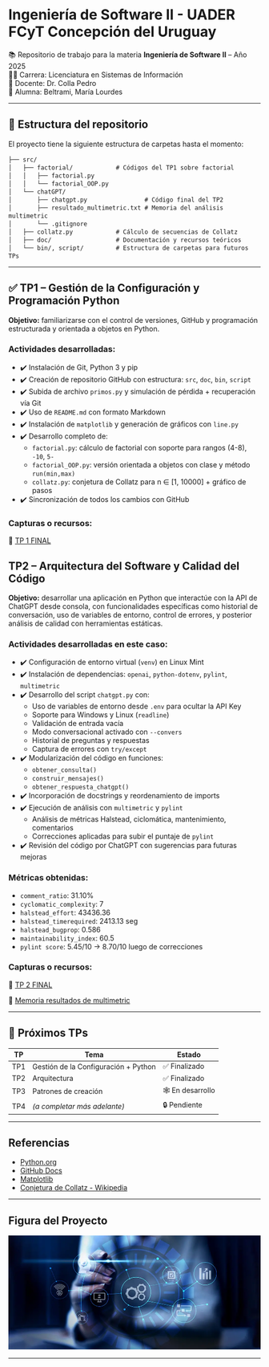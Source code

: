 # Ingeniería de Software II - UADER FCyT Concepción del Uruguay

📚 Repositorio de trabajo para la materia **Ingeniería de Software II** – Año 2025  
👩‍💻 Carrera: Licenciatura en Sistemas de Información  
📁 Docente: Dr. Colla Pedro  
📌 Alumna: Beltrami, María Lourdes

---

## 📂 Estructura del repositorio

El proyecto tiene la siguiente estructura de carpetas hasta el momento:

```
├── src/
│   ├── factorial/            # Códigos del TP1 sobre factorial
│   │   ├── factorial.py
│   │   └── factorial_OOP.py
│   └── chatGPT/
│       ├── chatgpt.py                # Código final del TP2
│       ├── resultado_multimetric.txt # Memoria del análisis multimetric        
│       └── .gitignore
│   ├── collatz.py            # Cálculo de secuencias de Collatz
│   ├── doc/                  # Documentación y recursos teóricos
│   └── bin/, script/         # Estructura de carpetas para futuros TPs
```

---

## ✅ TP1 – Gestión de la Configuración y Programación Python

**Objetivo:** familiarizarse con el control de versiones, GitHub y programación estructurada y orientada a objetos en Python.

### Actividades desarrolladas:

- ✔️ Instalación de Git, Python 3 y pip
- ✔️ Creación de repositorio GitHub con estructura: `src`, `doc`, `bin`, `script`
- ✔️ Subida de archivo `primos.py` y simulación de pérdida + recuperación vía Git
- ✔️ Uso de `README.md` con formato Markdown
- ✔️ Instalación de `matplotlib` y generación de gráficos con `line.py`
- ✔️ Desarrollo completo de:
  - `factorial.py`: cálculo de factorial con soporte para rangos (4-8), `-10`, `5-`
  - `factorial_OOP.py`: versión orientada a objetos con clase y método `run(min,max)`
  - `collatz.py`: conjetura de Collatz para n ∈ [1, 10000] + gráfico de pasos
- ✔️ Sincronización de todos los cambios con GitHub

### Capturas o recursos:

📝 [TP 1 FINAL](https://docs.google.com/document/d/1Dzc15F1y19sDcs5hDmzbuyzJrYl2byIaSQNTp71mulw/edit?usp=sharing)

## TP2 – Arquitectura del Software y Calidad del Código

**Objetivo:** desarrollar una aplicación en Python que interactúe con la API de ChatGPT desde consola, con funcionalidades específicas como historial de conversación, uso de variables de entorno, control de errores, y posterior análisis de calidad con herramientas estáticas.

### Actividades desarrolladas en este caso:

- ✔️ Configuración de entorno virtual (`venv`) en Linux Mint
- ✔️ Instalación de dependencias: `openai`, `python-dotenv`, `pylint`, `multimetric`
- ✔️ Desarrollo del script `chatgpt.py` con:
  - Uso de variables de entorno desde `.env` para ocultar la API Key
  - Soporte para Windows y Linux (`readline`)
  - Validación de entrada vacía
  - Modo conversacional activado con `--convers`
  - Historial de preguntas y respuestas
  - Captura de errores con `try/except`
- ✔️ Modularización del código en funciones:
  - `obtener_consulta()`
  - `construir_mensajes()`
  - `obtener_respuesta_chatgpt()`
- ✔️ Incorporación de docstrings y reordenamiento de imports
- ✔️ Ejecución de análisis con `multimetric` y `pylint`
  - Análisis de métricas Halstead, ciclomática, mantenimiento, comentarios
  - Correcciones aplicadas para subir el puntaje de `pylint`
- ✔️ Revisión del código por ChatGPT con sugerencias para futuras mejoras

### Métricas obtenidas:

- `comment_ratio`: 31.10%
- `cyclomatic_complexity`: 7
- `halstead_effort`: 43436.36
- `halstead_timerequired`: 2413.13 seg
- `halstead_bugprop`: 0.586
- `maintainability_index`: 60.5
- `pylint score`: 5.45/10 → 8.70/10 luego de correcciones

### Capturas o recursos:

📝 [TP 2 FINAL](https://docs.google.com/document/d/1i1W88IJGQceqJWMwR5wzTOzjfpeBcEXOvT0Q40yctd4/edit?usp=sharing)

📝 [Memoria resultados de multimetric](https://github.com/Mari-Beltrami/UADER_IS2_BELTRAMI/blob/main/src/chatGPT/resultado_multimetric.txt)

---

## 📌 Próximos TPs

| TP | Tema | Estado |
|----|------|--------|
| TP1 | Gestión de la Configuración + Python | ✅ Finalizado |
| TP2 | Arquitectura | ✅ Finalizado |
| TP3 | Patrones de creación | 🕸️ En desarrollo |
| TP4 | *(a completar más adelante)* | 🔒 Pendiente |

---

## Referencias

- [Python.org](https://www.python.org)
- [GitHub Docs](https://docs.github.com)
- [Matplotlib](https://matplotlib.org)
- [Conjetura de Collatz - Wikipedia](https://es.wikipedia.org/wiki/Conjetura_de_Collatz)

---

## Figura del Proyecto

![Figura del proyecto](/is2_readme.jpg)

---


